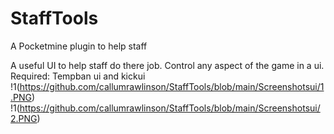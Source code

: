 # StaffTools
A Pocketmine plugin to help staff

A useful UI to help staff do there job.
Control any aspect of the game in a ui.
Required: Tempban ui and kickui
!1(https://github.com/callumrawlinson/StaffTools/blob/main/Screenshotsui/1.PNG)
!1(https://github.com/callumrawlinson/StaffTools/blob/main/Screenshotsui/2.PNG)

